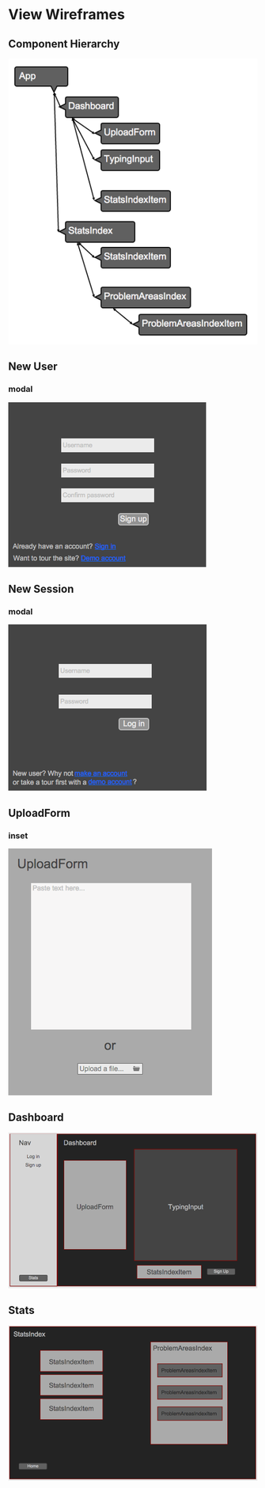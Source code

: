 # View Wireframes

## Component Hierarchy
![component-hierarchy]

## New User
### modal
![new-user]

## New Session
### modal
![new-session]

## UploadForm
### inset
![upload-form]

## Dashboard
![dashboard]

## Stats
![stats]

[component-hierarchy]: ./wireframes/component_hierarchy.png
[new-user]: ./wireframes/new_user.png
[new-session]: ./wireframes/new_session.png
[upload-form]: ./wireframes/upload_form.png
[dashboard]: ./wireframes/dashboard.png
[stats]: ./wireframes/stats.png
